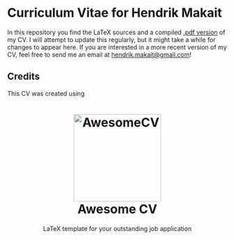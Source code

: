 # Curriculum Vitae for Hendrik Makait

In this repository you find the LaTeX sources and a compiled [.pdf version](CVHendrikMakait.pdf) of my CV. I will attempt to update this regularly, but it might take a while for changes to appear here. If you are interested in a more recent version of my CV, feel free to send me an email at [hendrik.makait@gmail.com](mailto:hendrik.makait@gmail.com)!


## Credits

This CV was created using 


<h1 align="center">
  <a href="https://github.com/posquit0/Awesome-CV" title="AwesomeCV Documentation">
    <img alt="AwesomeCV" src="https://github.com/posquit0/Awesome-CV/raw/master/icon.png" width="200px" height="200px" />
  </a>
  <br />
  Awesome CV
</h1>

<p align="center">
  LaTeX template for your outstanding job application
</p>